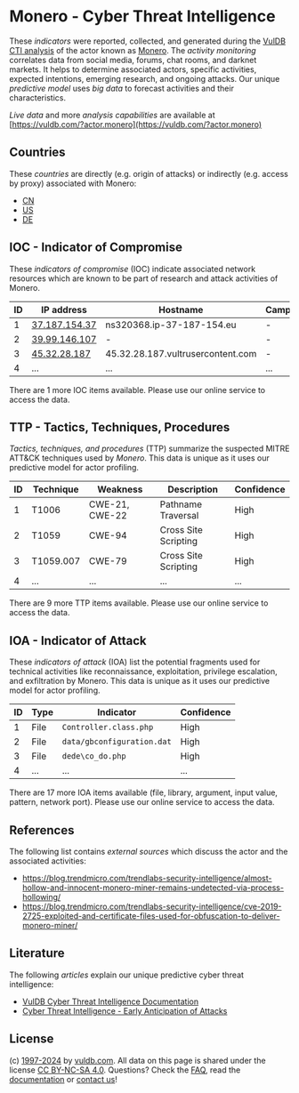 # Monero - Cyber Threat Intelligence

These _indicators_ were reported, collected, and generated during the [VulDB CTI analysis](https://vuldb.com/?kb.cti) of the actor known as [Monero](https://vuldb.com/?actor.monero). The _activity monitoring_ correlates data from social media, forums, chat rooms, and darknet markets. It helps to determine associated actors, specific activities, expected intentions, emerging research, and ongoing attacks. Our unique _predictive model_ uses _big data_ to forecast activities and their characteristics.

_Live data_ and more _analysis capabilities_ are available at [https://vuldb.com/?actor.monero](https://vuldb.com/?actor.monero)

## Countries

These _countries_ are directly (e.g. origin of attacks) or indirectly (e.g. access by proxy) associated with Monero:

* [CN](https://vuldb.com/?country.cn)
* [US](https://vuldb.com/?country.us)
* [DE](https://vuldb.com/?country.de)

## IOC - Indicator of Compromise

These _indicators of compromise_ (IOC) indicate associated network resources which are known to be part of research and attack activities of Monero.

ID | IP address | Hostname | Campaign | Confidence
-- | ---------- | -------- | -------- | ----------
1 | [37.187.154.37](https://vuldb.com/?ip.37.187.154.37) | ns320368.ip-37-187-154.eu | - | High
2 | [39.99.146.107](https://vuldb.com/?ip.39.99.146.107) | - | - | High
3 | [45.32.28.187](https://vuldb.com/?ip.45.32.28.187) | 45.32.28.187.vultrusercontent.com | - | High
4 | ... | ... | ... | ...

There are 1 more IOC items available. Please use our online service to access the data.

## TTP - Tactics, Techniques, Procedures

_Tactics, techniques, and procedures_ (TTP) summarize the suspected MITRE ATT&CK techniques used by _Monero_. This data is unique as it uses our predictive model for actor profiling.

ID | Technique | Weakness | Description | Confidence
-- | --------- | -------- | ----------- | ----------
1 | T1006 | CWE-21, CWE-22 | Pathname Traversal | High
2 | T1059 | CWE-94 | Cross Site Scripting | High
3 | T1059.007 | CWE-79 | Cross Site Scripting | High
4 | ... | ... | ... | ...

There are 9 more TTP items available. Please use our online service to access the data.

## IOA - Indicator of Attack

These _indicators of attack_ (IOA) list the potential fragments used for technical activities like reconnaissance, exploitation, privilege escalation, and exfiltration by Monero. This data is unique as it uses our predictive model for actor profiling.

ID | Type | Indicator | Confidence
-- | ---- | --------- | ----------
1 | File | `Controller.class.php` | High
2 | File | `data/gbconfiguration.dat` | High
3 | File | `dede\co_do.php` | High
4 | ... | ... | ...

There are 17 more IOA items available (file, library, argument, input value, pattern, network port). Please use our online service to access the data.

## References

The following list contains _external sources_ which discuss the actor and the associated activities:

* https://blog.trendmicro.com/trendlabs-security-intelligence/almost-hollow-and-innocent-monero-miner-remains-undetected-via-process-hollowing/
* https://blog.trendmicro.com/trendlabs-security-intelligence/cve-2019-2725-exploited-and-certificate-files-used-for-obfuscation-to-deliver-monero-miner/

## Literature

The following _articles_ explain our unique predictive cyber threat intelligence:

* [VulDB Cyber Threat Intelligence Documentation](https://vuldb.com/?kb.cti)
* [Cyber Threat Intelligence - Early Anticipation of Attacks](https://www.scip.ch/en/?labs.20201022)

## License

(c) [1997-2024](https://vuldb.com/?kb.changelog) by [vuldb.com](https://vuldb.com/?kb.about). All data on this page is shared under the license [CC BY-NC-SA 4.0](https://creativecommons.org/licenses/by-nc-sa/4.0/). Questions? Check the [FAQ](https://vuldb.com/?kb.faq), read the [documentation](https://vuldb.com/?kb) or [contact us](https://vuldb.com/?contact)!

